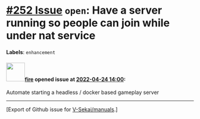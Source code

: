 # [\#252 Issue](https://github.com/V-Sekai/manuals/issues/252) `open`: Have a server running so people can join while under nat service
**Labels**: `enhancement`


#### <img src="https://avatars.githubusercontent.com/u/32321?u=c2e06a3d2b49a467aa907e54aa259516440267cc&v=4" width="50">[fire](https://github.com/fire) opened issue at [2022-04-24 14:00](https://github.com/V-Sekai/manuals/issues/252):

Automate starting a headless / docker based gameplay server




-------------------------------------------------------------------------------



[Export of Github issue for [V-Sekai/manuals](https://github.com/V-Sekai/manuals).]
